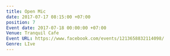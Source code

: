 ```yaml
---
title: Open Mic
date: 2017-07-17 08:15:00 +07:00
position: 7
Event date: 2017-07-18 00:00:00 +07:00
Venue: Tranquil Cafe
Event URL: https://www.facebook.com/events/1213658832114098/
Genre: LIve
---
```


